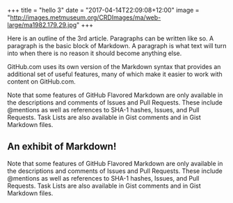+++
title = "hello 3"
date = "2017-04-14T22:09:08+12:00"
image = "http://images.metmuseum.org/CRDImages/ma/web-large/ma1982.179.29.jpg"
+++

<p class="post-outline">
Here is an outline of the 3rd article. Paragraphs can be written like so. A paragraph is the basic block of Markdown. A paragraph is what text will turn into when there is no reason it should become anything else.
</p>

<!--more-->

GitHub.com uses its own version of the Markdown syntax that provides an additional set of useful features, many of which make it easier to work with content on GitHub.com.

Note that some features of GitHub Flavored Markdown are only available in the descriptions and comments of Issues and Pull Requests. These include @mentions as well as references to SHA-1 hashes, Issues, and Pull Requests. Task Lists are also available in Gist comments and in Gist Markdown files.

## An exhibit of Markdown!

Note that some features of GitHub Flavored Markdown are only available in the descriptions and comments of Issues and Pull Requests. These include @mentions as well as references to SHA-1 hashes, Issues, and Pull Requests. Task Lists are also available in Gist comments and in Gist Markdown files.
